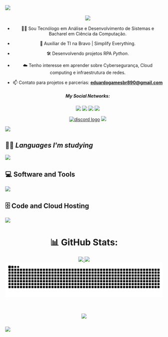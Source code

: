<!--horizontal divider(gradiant)-->
<img src="https://user-images.githubusercontent.com/73097560/115834477-dbab4500-a447-11eb-908a-139a6edaec5c.gif">
<!--h1 without bottom border-->

<div id="user-content-toc">
  <ul align="center">
<summary><img src="https://readme-typing-svg.herokuapp.com/?font=Righteous&size=35&center=true&vCenter=true&width=500&height=70&duration=4000&lines=Olá+👋;Seja+Bem-vindo!;Meu+nome+é+Eduardo+😃;" />    </summary>
  </ul>
</div>

<div align="center">
<!--Intro start-->

- 👨‍💻 Sou Tecnólogo em Análise e Desenvolvimento de Sistemas e Bacharel em Ciência da Computação.

- 🚀 Auxiliar de TI na Bravo | Simplify Everything.

- 🛠️ Desenvolvendo projetos RPA <i>Python</i>.

- ☁️ Tenho interesse em aprender sobre Cybersegurança, Cloud computing e infraestrutura de redes.
  
- 📫 Contato para projetos e parcerias: **eduardogamesbr890@gmail.com**
  

  <i><h5>My Social Networks:</h5></i>

  <a href="#" alt="WebSite">
  <a href="https://eudev.vercel.app/" target="_blank"><img src="https://img.shields.io/badge/-WebSite-%23323330?style=for-the-badge&logo=page&logoColor=white"></a>

  <a href="#" alt="Instagram">
  <a href="https://www.instagram.com/gab_proenca/" target="_blank"><img src="https://img.shields.io/badge/-Instagram-%23E4405F?style=for-the-badge&logo=instagram&logoColor=white"></a> 
  
  <a href="#" alt="Whatsapp">
  <a href="https://api.whatsapp.com/send/?phone=%2B5511949919959&text&app_absent=0" target="_blank"><img src="https://img.shields.io/badge/WhatsApp-25D366?style=for-the-badge&logo=whatsapp&logoColor=white" target="_blank"></a>
  
   <a href="#" alt="Linkedin">
   <a href="https://www.linkedin.com/in/gabriel-proencabr/" target="_blank"><img src="https://img.shields.io/badge/-LinkedIn-%230077B5?style=for-the-badge&logo=linkedin&logoColor=white" target="_blank"></a>
     
   <a href="https://discord.gg/63dDaJHr" target="_blank"><img src="https://img.shields.io/static/v1?message=Discord&logo=discord&label=&color=7289DA&logoColor=white&labelColor=&style=for-the-badge" alt="discord logo"/></a> 
   <a href="mailto:eduardogamesbr890@gmail.com"><img src="https://img.shields.io/badge/Gmail-D14836?style=for-the-badge&logo=gmail&logoColor=white" target="_blank"></a>
     
   </div>
     
  <img src="https://user-images.githubusercontent.com/73097560/115834477-dbab4500-a447-11eb-908a-139a6edaec5c.gif">
  
  
 <br>

 <div aling="left">
 <h2>👨‍💻 <i>Languages ​​I'm studying</i></h2>
 
 <img src= "https://skillicons.dev/icons?i=python,js,html,css )](https://skillicons.dev">

 <h2>💻 Software and Tools</h2>

 <img src="https://skillicons.dev/icons?i=vscode,git,discord" />
 
<h2>🗄️ Code and Cloud Hosting</h2>
<img src="https://skillicons.dev/icons?i=github,vercel," />
</div>

<h1 align="center">📊 GitHub Stats:</h1>

<div align="center">
  <a href="https://github.com/YoungLich">
  <img height="180em" src="https://github-readme-stats.vercel.app/api?username=YoungLich&theme=tokyonight&show_icons=true&count_private=true"/>
  <img height="180em" src="https://github-readme-stats.vercel.app/api/top-langs/?username=YoungLich&layout=compact&langs_count=6&theme=tokyonight"/>
</div>

<div align="center">
<img src="https://raw.githubusercontent.com/younglich/younglich/output/snake.svg" alt="Snake animation" />
</div>

<h1 align="center">
<img src="https://readme-typing-svg.herokuapp.com/?font=Righteous&size=35&center=true&vCenter=true&width=500&height=70&duration=4000&lines=Obrigado+pela+atenção!;Até+Logo!+😉;" />
</h1>

<!--horizontal divider(gradiant)-->
<img src="https://user-images.githubusercontent.com/73097560/115834477-dbab4500-a447-11eb-908a-139a6edaec5c.gif">
<!--h1 without bottom border-->
